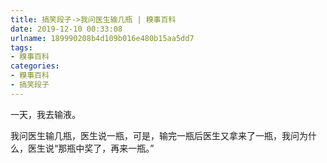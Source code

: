 ```yaml
---
title: 搞笑段子->我问医生输几瓶 | 糗事百科
date: 2019-12-10 00:33:08
urlname: 189990208b4d109b016e480b15aa5dd7
tags: 
- 糗事百科
categories:
- 糗事百科
- 搞笑段子
---
```

一天，我去输液。

我问医生输几瓶，医生说一瓶，可是，输完一瓶后医生又拿来了一瓶，我问为什么，医生说“那瓶中奖了，再来一瓶。”


